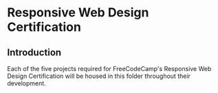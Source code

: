 # Responsive Web Design Certification

## Introduction
Each of the five projects required for FreeCodeCamp's Responsive Web Design Certification will be housed in this folder throughout their development.